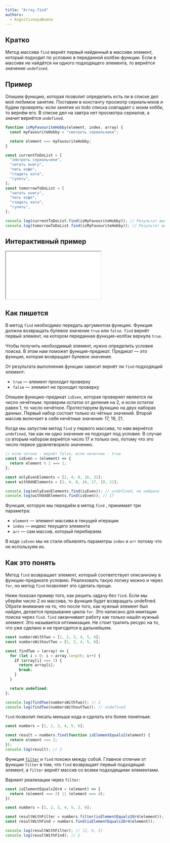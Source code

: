 ```yaml
---
title: "Array.find"
authors:
  - KognitivnayaBuena
---
```


## Кратко

Метод массива `find` вернёт первый найденный в массиве элемент, который подходит по условию в переданной колбэк-функции. Если в массиве не найдётся ни одного подходящего элемента, то вернётся значение `undefined`.

## Пример

Опишем функцию, которая позволит определить есть ли в списке дел моё любимое занятие. Поставим в константу просмотр сериальчиков и будем проверять: если занятие из todo списка совпадает с моим хобби, то вернём его. В списке дел на завтра нет просмотра сериалов, а значит вернётся `undefined`.

```js
function isMyFavouriteHobby(element, index, array) {
  const myFavouriteHobby = "смотреть сериальчики";

  return element === myFavouriteHobby;
}

const currentToDoList = [
  "смотреть сериальчики",
  "читать книгу",
  "пить кофе",
  "гладить кота",
  "гулять",
];
const tomorrowToDoList = [
  "читать книгу",
  "пить кофе",
  "гладить кота",
  "гулять",
];

console.log(currentToDoList.find(isMyFavouriteHobby)); // Результат выполнения: смотреть сериальчики
console.log(tomorrowToDoList.find(isMyFavouriteHobby)); // Результат выполнения: undefined, не найдено
```

## Интерактивный пример

<iframe title="Работа метода массива filter" src="demos/index.html"></iframe>

## Как пишется

В метод `find` необходимо передать аргументом функцию. Функция должна возвращать булевое значение `true` или `false`. `find` вернёт первый элемент, на котором переданная функция-колбэк вернула `true`.

Чтобы получить необходимый элемент, нужно определить условие поиска. В этом нам поможет функция-предикат. Предикат — это функция, которая возвращает булевое значение.

От результата выполнения функции зависит вернёт ли `find` подходящий элемент:

- `true` — элемент проходит проверку
- `false` — элемент не проходит проверку

Опишем функцию-предикат `isEven`, которая проверяет является ли число нечётным: проверим остаток от деления на 2, и если остаток равен 1, то число нечётное. Протестируем функцию на двух наборах данных. Первый набор состоит только из чётных значений. Второй массив включает в себя нечётные значения: 17, 19, 21.

Когда мы запустим метод `find` у первого массива, то нам вернётся `undefined`, так как ни одно значение не подходит под условие. В случае со вторым набором вернётся число 17 и только оно, потому что это число первое удовлетворило значению.

```js
// если четное - вернёт false, если нечетное - true
const isEven = (element) => {
  return element % 2 === 1;
};

const onlyEvenElements = [2, 4, 8, 16, 32];
const withOddElements = [2, 4, 8, 16, 17, 19, 21];

console.log(onlyEvenElements.find(isEven)); // undefined, не найдено
console.log(withOddElements.find(isEven)); // 17
```

Функция, которую мы передаём в метод `find` , принимает три параметра:

- `element` — элемент массива в текущей итерации
- `index` — индекс текущего элемента
- `arr` — сам массив, который перебираем

В коде `isEven` мы не стали объявлять параметры `index` и `arr` потому что не используем их.

## Как это понять

Метод `find` возвращает элемент, который соответствует описанному в функции-предикате условию. Реализовать такую логику можно и через `for`, но метод `find` позволяет это сделать проще.

Ниже показан пример того, как решить задачу без `find`. Если мы уберём число 2 из массива, то функция будет возвращать undefined. Обрати внимание на то, что после того, как нужный элемент был найден, делается прерывание цикла `for`. Это написано для имитации поиска через `find`. `find` заканчивает работу как только нашёл нужный элемент. Это называется оптимизация. Не стоит тратить ресурс на то, что уже сделано и не пригодится в дальнейшем.

```js
const numbersWithTwo = [1, 2, 3, 4, 5, 6];
const numbersWithoutTwo = [1, 3, 4, 5, 6];

const findTwo = (array) => {
  for (let i = 0; i < array.length; i++) {
    if (array[i] === 2) {
      return array[i];
      break;
    }
  }

  return undefined;
};

console.log(findTwo(numbersWithTwo)); // 2
console.log(findTwo(numbersWithoutTwo)); // undefined
```

`find` позволит писать меньше кода и сделать его более понятным:

```js
const numbers = [1, 2, 3, 4, 5, 6];

const result = numbers.find(function isElementEquals2(element) {
  return element === 2;
});
console.log(result); // 2
```

Функция [`filter`](/js/doka/array-filter) и `find` похожи между собой. Главное отличие от функции `filter` в том, что `find` возвращает первый подходящий элемент, а `filter` вернёт массив со всеми подходящими элементами.

Вариант реализации через `filter`:

```js
const isElementEquals2Or4 = (element) => {
  return (element === 2) || (element === 4);
})

const numbers = [1, 2, 3, 4, 5, 2, 6];

const resultWithFilter = numbers.filter(isElementEquals2Or4(element));
const resultWithFind = numbers.find(isElementEquals2Or4(element));

console.log(resultWithFilter); // [2, 4, 2]
console.log(resultWithFind); // 2
```
